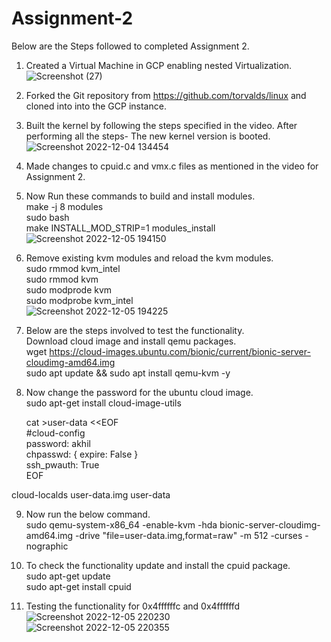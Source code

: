 
# Assignment-2
Below are the Steps followed to completed Assignment 2.

1) Created a Virtual Machine in GCP enabling nested Virtualization. 
![Screenshot (27)](https://user-images.githubusercontent.com/45283425/205819703-1aace470-c427-4548-a229-b82d4bac2155.png)

2) Forked the Git repository from https://github.com/torvalds/linux and cloned into into the GCP instance.

3) Built the kernel by following the steps specified in the video. After performing all the steps- The new kernel version is booted.
![Screenshot 2022-12-04 134454](https://user-images.githubusercontent.com/45283425/205821449-d197c6fe-8c99-47e9-8349-f7128e527392.png)

4) Made changes to cpuid.c and vmx.c files as mentioned in the video for Assignment 2.

5) Now Run these commands to build and install modules.  
   make -j 8 modules  
   sudo bash  
   make INSTALL_MOD_STRIP=1 modules_install  
   ![Screenshot 2022-12-05 194150](https://user-images.githubusercontent.com/45283425/205825461-6fc478d1-0d6b-4707-8e8b-dfcb48d3f755.png)

   
6) Remove existing kvm modules and reload the kvm modules.  
   sudo rmmod kvm_intel  
   sudo rmmod kvm  
   sudo modprode kvm  
   sudo modprobe kvm_intel  
   ![Screenshot 2022-12-05 194225](https://user-images.githubusercontent.com/45283425/205825829-fd6e5583-53da-4cb2-80a4-9e5a93678959.png)
7) Below are the steps involved to test the functionality.  
  Download cloud image and install qemu packages.  
  wget https://cloud-images.ubuntu.com/bionic/current/bionic-server-cloudimg-amd64.img  
  sudo apt update && sudo apt install qemu-kvm -y  
  
8) Now change the password for the ubuntu cloud image.   
   sudo apt-get install cloud-image-utils    
   
    cat >user-data <<EOF     
    #cloud-config     
    password: akhil  
    chpasswd: { expire: False }  
    ssh_pwauth: True  
    EOF    
                         
  cloud-localds user-data.img user-data  
                         
9) Now run the below command.    
   sudo qemu-system-x86_64 -enable-kvm -hda bionic-server-cloudimg-amd64.img -drive "file=user-data.img,format=raw" -m 512 -curses -nographic   
                         
10) To check the functionality update and install the cpuid package.  
    sudo apt-get update  
    sudo apt-get install cpuid  
                         
11) Testing the functionality for 0x4ffffffc and 0x4ffffffd  
    ![Screenshot 2022-12-05 220230](https://user-images.githubusercontent.com/45283425/205833988-2923ba5a-5cbc-4c7e-aac7-6d7e6a711ef1.png)  
    ![Screenshot 2022-12-05 220355](https://user-images.githubusercontent.com/45283425/205834224-50b6d0fd-c56b-433c-b5cf-d8a267605281.png)  
